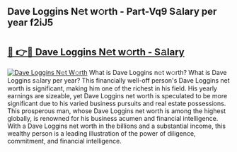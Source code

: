 ## Dave Loggins N𝚎t w𝚘rth - Part-Vq9 S𝚊lary per year f2iJ5

# <h2><a href="http://gc3q9y.nevu.top/?p=Dave+Loggins">🔗 👉🔴 Dave Loggins N𝚎t w𝚘rth - S𝚊lary</a></h2>

[![Dave Loggins N𝚎t W𝚘rth](https://i.imgur.com/Oavwk0R.jpeg)](http://gc3q9y.nevu.top/?p=Dave+Loggins)
What is Dave Loggins n𝚎t w𝚘rth? What is Dave Loggins s𝚊lary per year?
This financially well-off person's Dave Loggins net worth is significant, making him one of the richest in his field. His yearly earnings are sizeable, yet Dave Loggins net worth is speculated to be more significant due to his varied business pursuits and real estate possessions. This prosperous man, whose Dave Loggins net worth is among the highest globally, is renowned for his business acumen and financial intelligence. With a Dave Loggins net worth in the billions and a substantial income, this wealthy person is a leading illustration of the power of diligence, commitment, and financial intelligence.
